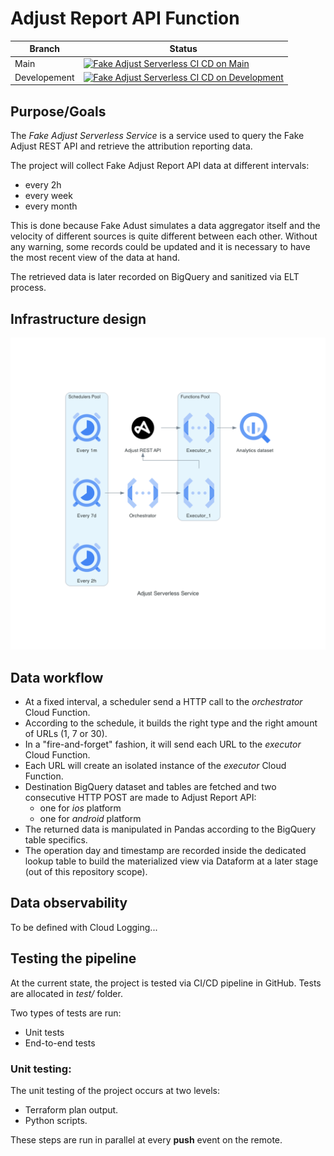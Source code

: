 # Adjust Report API Function

| Branch    | Status |
| -------- | ------- |
| Main  | [![Fake Adjust Serverless CI CD on Main](https://github.com/Gasta88/fake_adjust_serverless_service/actions/workflows/cicd.yaml/badge.svg?branch=main)](https://github.com/Gasta88/fake_adjust_serverless_service/actions/workflows/cicd.yaml)    |
| Developement | [![Fake Adjust Serverless CI CD on Development](https://github.com/Gasta88/fake_adjust_serverless_service/actions/workflows/cicd.yaml/badge.svg?branch=development)](https://github.com/Gasta88/fake_adjust_serverless_service/actions/workflows/cicd.yaml)     |




## Purpose/Goals

The *Fake Adjust Serverless Service* is a service used to query the Fake Adjust REST API and retrieve the attribution reporting data.

The project will collect Fake Adjust Report API data at different intervals:

- every 2h
- every week
- every month

This is done because Fake Adust simulates a data aggregator itself and the velocity of different sources is quite different between each other. Without any warning, some records could be updated and it is necessary to have the most recent view of the data at hand.


The retrieved data is later recorded on BigQuery and sanitized via ELT process.

## Infrastructure design

![infra design](docs/adjust_serverless_service.png "Infrastructure design")

## Data workflow

- At a fixed interval, a scheduler send a HTTP call to the *orchestrator* Cloud Function.
- According to the schedule, it builds the right type and the right amount of URLs (1, 7 or 30).
- In a "fire-and-forget" fashion, it will send each URL to the *executor* Cloud Function.
- Each URL will create an isolated instance of the *executor* Cloud Function.
- Destination BigQuery dataset and tables are fetched and two consecutive HTTP POST are made to Adjust Report API:
    - one for *ios* platform
    - one for *android* platform
- The returned data is manipulated in Pandas according to the BigQuery table specifics.
- The operation day and timestamp are recorded inside the dedicated lookup table to build the materialized view via Dataform at a later stage (out of this repository scope).

## Data observability

To be defined with Cloud Logging...


## Testing the pipeline

At the current state, the project is tested via CI/CD pipeline in GitHub. Tests are allocated in _test/_ folder.

Two types of tests are run:

- Unit tests
- End-to-end tests

### Unit testing:

The unit testing of the project occurs at two levels:

- Terraform plan output.
- Python scripts.

These steps are run in parallel at every **push** event on the remote.
